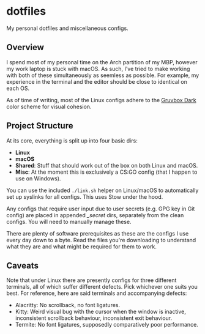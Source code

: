 # dotfiles

My personal dotfiles and miscellaneous configs.

## Overview

I spend most of my personal time on the Arch partition of my MBP, however my work laptop is stuck with macOS. As such, I've tried to make working with both of these simultaneously as seemless as possible. For example, my experience in the terminal and the editor should be close to identical on each OS.

As of time of writing, most of the Linux configs adhere to the [Gruvbox Dark](https://github.com/morhetz/gruvbox) color scheme for visual cohesion.

## Project Structure

At its core, everything is split up into four basic dirs:

- **Linux**
- **macOS**
- **Shared**: Stuff that should work out of the box on both Linux and macOS.
- **Misc**: At the moment this is exclusively a CS:GO config (that I happen to use on Windows).

You can use the included `./link.sh` helper on Linux/macOS to automatically set up syslinks for all configs. This uses Stow under the hood.

Any configs that require user input due to user secrets (e.g. GPG key in Git config) are placed in appended *_secret* dirs, separately from the clean configs. You will need to manually manage these.

There are plenty of software prerequisites as these are the configs I use every day down to a byte. Read the files you're downloading to understand what they are and what might be required for them to work.

## Caveats

Note that under Linux there are presently configs for three different terminals, all of which suffer different defects. Pick whichever one suits you best. For reference, here are said terminals and accompanying defects:

- Alacritty: No scrollback, no font ligatures.
- Kitty: Weird visual bug with the cursor when the window is inactive, inconsistent scrollback behaviour, inconsistent exit behaviour.
- Termite: No font ligatures, supposedly comparatively poor performance.
